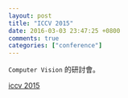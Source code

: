 ```yaml
---
layout: post
title: "ICCV 2015"
date: 2016-03-03 23:47:25 +0800
comments: true
categories: ["conference"]
---
```


<!-- more -->

`Computer Vision` 的研討會。


[iccv 2015]

[iccv 2015]:http://pamitc.org/iccv15/